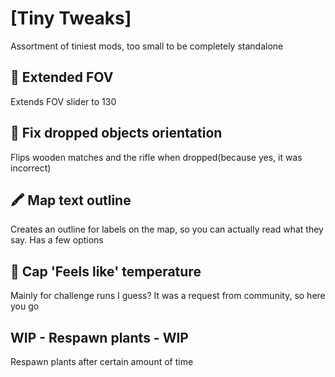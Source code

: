 # [Tiny Tweaks]
Assortment of tiniest mods, too small to be completely standalone

## :red_car: Extended FOV
Extends FOV slider to 130

## :older_woman: Fix dropped objects orientation
Flips wooden matches and the rifle when dropped(because yes, it was incorrect)

## :crayon: Map text outline
Creates an outline for labels on the map, so you can actually read what they say. Has a few options

## :hot_face: Cap 'Feels like' temperature
Mainly for challenge runs I guess? It was a request from community, so here you go



## WIP - Respawn plants - WIP
Respawn plants after certain amount of time

## 
